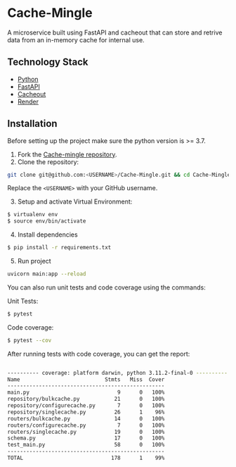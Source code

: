 # Cache-Mingle
A microservice built using FastAPI and cacheout that can store and retrive data from an in-memory cache for internal use.

## Technology Stack
- [Python](https://www.python.org/)
- [FastAPI](https://fastapi.tiangolo.com/)
- [Cacheout](https://cacheout.readthedocs.io/en/latest/#)
- [Render](https://render.com/)

## Installation

Before setting up the project make sure the python version is >= 3.7.

1. Fork the [Cache-mingle repository](https://github.com/padmajabhol/Cache-Mingle).
2. Clone the repository:
  ```sh
  git clone git@github.com:<USERNAME>/Cache-Mingle.git && cd Cache-Mingle
  ```
  Replace the `<USERNAME>` with your GitHub username.

3. Setup and activate Virtual Environment:
``` bash
$ virtualenv env
$ source env/bin/activate
```
4. Install dependencies
```bash
$ pip install -r requirements.txt
```
5. Run project
```bash
uvicorn main:app --reload
```

You can also run unit tests and code coverage using the commands:

Unit Tests:

``` bash
$ pytest
```

Code coverage: 

```bash
$ pytest --cov
```

After running tests with code coverage, you can get the report:
```bash

---------- coverage: platform darwin, python 3.11.2-final-0 ----------
Name                           Stmts   Miss  Cover
--------------------------------------------------
main.py                            9      0   100%
repository/bulkcache.py           21      0   100%
repository/configurecache.py       7      0   100%
repository/singlecache.py         26      1    96%
routers/bulkcache.py              14      0   100%
routers/configurecache.py          7      0   100%
routers/singlecache.py            19      0   100%
schema.py                         17      0   100%
test_main.py                      58      0   100%
--------------------------------------------------
TOTAL                            178      1    99%
```



